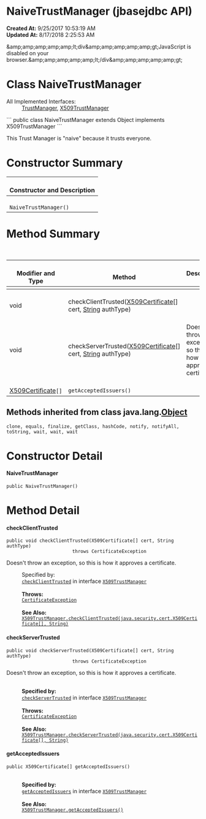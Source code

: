# NaiveTrustManager (jbasejdbc API)

**Created At:** 9/25/2017 10:53:19 AM  
**Updated At:** 8/17/2018 2:25:53 AM  

<script type="text/javascript"><!--
    try {
        if (location.href.indexOf('is-external=true') == -1) {
            parent.document.title="NaiveTrustManager (jbasejdbc   API)";
        }
    }
    catch(err) {
    }
//-->
var methods = {"i0":10,"i1":10,"i2":10};
var tabs = {65535:["t0","All Methods"],2:["t2","Instance Methods"],8:["t4","Concrete Methods"]};
var altColor = "altColor";
var rowColor = "rowColor";
var tableTab = "tableTab";
var activeTableTab = "activeTableTab";</script><noscript>&amp;amp;amp;amp;amp;amp;lt;div&amp;amp;amp;amp;amp;amp;gt;JavaScript is disabled on your browser.&amp;amp;amp;amp;amp;amp;lt;/div&amp;amp;amp;amp;amp;amp;gt;</noscript><!-- ========= START OF TOP NAVBAR ======= -->
# <!--   -->Class NaiveTrustManager

<dl><dt>All Implemented Interfaces:</dt><dd><a href="http://java.sun.com/j2se/1.5.0/docs/api/javax/net/ssl/TrustManager.html?is-external=true" title="class or interface in javax.net.ssl">TrustManager</a>, <a href="http://java.sun.com/j2se/1.5.0/docs/api/javax/net/ssl/X509TrustManager.html?is-external=true" title="class or interface in javax.net.ssl">X509TrustManager</a></dd></dl>
```
public class NaiveTrustManager
extends Object
implements X509TrustManager
```

This Trust Manager is "naive" because it trusts everyone.



<!-- ======== CONSTRUCTOR SUMMARY ======== -->

<!--   -->

# Constructor Summary


| <br>Constructor and Description<br> |
| --- |
| <br>`NaiveTrustManager()`<br> |





<!-- ========== METHOD SUMMARY =========== -->
<!--   -->

# Method Summary


| <br>Modifier and Type<br> | <br>Method<br> | Description<br> |
| --- | --- | --- |
<caption>&nbsp;</caption>| <br>void<br> | <br>checkClientTrusted([X509Certificate](http://java.sun.com/j2se/1.5.0/docs/api/java/security/cert/X509Certificate.html?is-external=true "class or interface in java.security.cert")[] cert, [String](http://java.sun.com/j2se/1.5.0/docs/api/java/lang/String.html?is-external=true "class or interface in java.lang") authType)<br> | <br>Doesn't throw an exception, so this is how it approves a certificate.<br> |
| <br>void<br> | <br>checkServerTrusted([X509Certificate](http://java.sun.com/j2se/1.5.0/docs/api/java/security/cert/X509Certificate.html?is-external=true "class or interface in java.security.cert")[] cert, [String](http://java.sun.com/j2se/1.5.0/docs/api/java/lang/String.html?is-external=true "class or interface in java.lang") authType)<br> | <br>Doesn't throw an exception, so this is how it approves a certificate.<br> |
| <br>[X509Certificate](http://java.sun.com/j2se/1.5.0/docs/api/java/security/cert/X509Certificate.html?is-external=true "class or interface in java.security.cert")`[]`<br> | <br>`getAcceptedIssuers()`<br> | <br> |


<!--   -->

## 


## Methods inherited from class java.lang.[Object](http://java.sun.com/j2se/1.5.0/docs/api/java/lang/Object.html?is-external=true "class or interface in java.lang")
`clone, equals, finalize, getClass, hashCode, notify, notifyAll, toString, wait, wait, wait`

<!-- ========= CONSTRUCTOR DETAIL ======== -->

<!--   -->

# Constructor Detail
<!--   -->
#### **NaiveTrustManager**

```
public NaiveTrustManager()
```






<!-- ============ METHOD DETAIL ========== -->
<!--   -->

# Method Detail
<!--   -->
#### **checkClientTrusted**

```
public void checkClientTrusted(X509Certificate[] cert, String authType)
                        throws CertificateException
```



Doesn't throw an exception, so this is how it approves a certificate.


<dl><dt style="margin-left: 40px;"><span class="overrideSpecifyLabel">Specified by:</span></dt><dd style="margin-left: 40px;"><code><a href="http://java.sun.com/j2se/1.5.0/docs/api/javax/net/ssl/X509TrustManager.html?is-external=true#checkClientTrusted-java.security.cert.X509Certificate:A-java.lang.String-" title="class or interface in javax.net.ssl">checkClientTrusted</a></code> in interface <code><a href="http://java.sun.com/j2se/1.5.0/docs/api/javax/net/ssl/X509TrustManager.html?is-external=true" title="class or interface in javax.net.ssl">X509TrustManager</a></code></dd><dt style="margin-left: 40px;"><br><span class="throwsLabel"><strong>Throws:</strong></span></dt><dd style="margin-left: 40px;"><code><a href="http://java.sun.com/j2se/1.5.0/docs/api/java/security/cert/CertificateException.html?is-external=true" title="class or interface in java.security.cert">CertificateException</a></code></dd><dt style="margin-left: 40px;"><br><span class="seeLabel"><strong>See Also:</strong></span></dt><dd style="margin-left: 40px;"><a href="http://java.sun.com/j2se/1.5.0/docs/api/javax/net/ssl/X509TrustManager.html?is-external=true#checkClientTrusted-java.security.cert.X509Certificate:A-java.lang.String-" title="class or interface in javax.net.ssl"><code>X509TrustManager.checkClientTrusted(java.security.cert.X509Certificate[], String)</code></a></dd></dl>



<!--   -->


#### **checkServerTrusted**

```
public void checkServerTrusted(X509Certificate[] cert, String authType)
                        throws CertificateException
```



Doesn't throw an exception, so this is how it approves a certificate.
<dl><dt style="margin-left: 40px;"><br><span class="overrideSpecifyLabel"><strong>Specified by:</strong></span></dt><dd style="margin-left: 40px;"><code><a href="http://java.sun.com/j2se/1.5.0/docs/api/javax/net/ssl/X509TrustManager.html?is-external=true#checkServerTrusted-java.security.cert.X509Certificate:A-java.lang.String-" title="class or interface in javax.net.ssl">checkServerTrusted</a></code> in interface <code><a href="http://java.sun.com/j2se/1.5.0/docs/api/javax/net/ssl/X509TrustManager.html?is-external=true" title="class or interface in javax.net.ssl">X509TrustManager</a></code></dd><dt style="margin-left: 40px;"><br><span class="throwsLabel"><strong>Throws:</strong></span></dt><dd style="margin-left: 40px;"><code><a href="http://java.sun.com/j2se/1.5.0/docs/api/java/security/cert/CertificateException.html?is-external=true" title="class or interface in java.security.cert">CertificateException</a></code></dd><dt style="margin-left: 40px;"><br><span class="seeLabel"><strong>See Also:</strong></span></dt><dd style="margin-left: 40px;"><a href="http://java.sun.com/j2se/1.5.0/docs/api/javax/net/ssl/X509TrustManager.html?is-external=true#checkServerTrusted-java.security.cert.X509Certificate:A-java.lang.String-" title="class or interface in javax.net.ssl"><code>X509TrustManager.checkServerTrusted(java.security.cert.X509Certificate[], String)</code></a></dd></dl>

<!--   -->


#### **getAcceptedIssuers**

```
public X509Certificate[] getAcceptedIssuers()
```
<dl><dt style="margin-left: 40px;"><br><span class="overrideSpecifyLabel"><strong>Specified by:</strong></span></dt><dd style="margin-left: 40px;"><code><a href="http://java.sun.com/j2se/1.5.0/docs/api/javax/net/ssl/X509TrustManager.html?is-external=true#getAcceptedIssuers--" title="class or interface in javax.net.ssl">getAcceptedIssuers</a></code> in interface <code><a href="http://java.sun.com/j2se/1.5.0/docs/api/javax/net/ssl/X509TrustManager.html?is-external=true" title="class or interface in javax.net.ssl">X509TrustManager</a></code></dd><dt style="margin-left: 40px;"><br><span class="seeLabel"><strong>See Also:</strong></span></dt><dd style="margin-left: 40px;"><a href="http://java.sun.com/j2se/1.5.0/docs/api/javax/net/ssl/X509TrustManager.html?is-external=true#getAcceptedIssuers--" title="class or interface in javax.net.ssl"><code>X509TrustManager.getAcceptedIssuers()</code></a></dd></dl>
<!-- ========= END OF CLASS DATA ========= --><!-- ======= START OF BOTTOM NAVBAR ====== -->
<!--   -->
